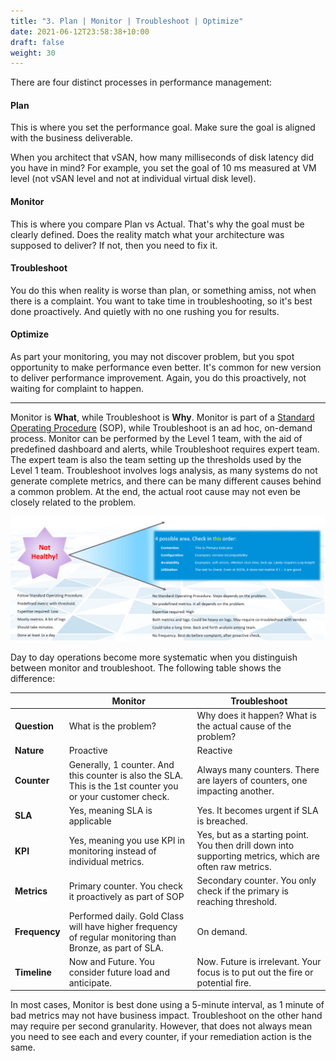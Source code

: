 ```yaml
---
title: "3. Plan | Monitor | Troubleshoot | Optimize"
date: 2021-06-12T23:58:38+10:00
draft: false
weight: 30
---
```


There are four distinct processes in performance management:

#### Plan

This is where you set the performance goal. Make sure the goal is aligned with the business deliverable.

When you architect that vSAN, how many milliseconds of disk latency did you have in mind? For example, you set the goal of 10 ms measured at VM level (not vSAN level and not at individual virtual disk level).

#### Monitor

This is where you compare Plan vs Actual. That's why the goal must be clearly defined. Does the reality match what your architecture was supposed to deliver? If not, then you need to fix it.

#### Troubleshoot

You do this when reality is worse than plan, or something amiss, not when there is a complaint. You want to take time in troubleshooting, so it's best done proactively. And quietly with no one rushing you for results. 

#### Optimize

As part your monitoring, you may not discover problem, but you spot opportunity to make performance even better. It's common for new version to deliver performance improvement. Again, you do this proactively, not waiting for complaint to happen.

------

Monitor is **What**, while Troubleshoot is **Why**. Monitor is part of a [Standard Operating Procedure](https://en.wikipedia.org/wiki/Standard_operating_procedure) (SOP), while Troubleshoot is an ad hoc, on-demand process. Monitor can be performed by the Level 1 team, with the aid of predefined dashboard and alerts, while Troubleshoot requires expert team. The expert team is also the team setting up the thresholds used by the Level 1 team. Troubleshoot involves logs analysis, as many systems do not generate complete metrics, and there can be many different causes behind a common problem. At the end, the actual root cause may not even be closely related to the problem.

![healthy/not healthy overview](1.2.3-fig-1.png)

Day to day operations become more systematic when you distinguish between monitor and troubleshoot. The following table shows the difference:

|       | Monitor | Troubleshoot |
|-------|---------|--------------|
|**Question**| What is the problem? | Why does it happen? What is the actual cause of the problem? |
| **Nature** | Proactive | Reactive |
| **Counter** | Generally, 1 counter. And this counter is also the SLA. This is the 1st counter you or your customer check. | Always many counters. There are layers of counters, one impacting another.|
| **SLA** | Yes, meaning SLA is applicable | Yes. It becomes urgent if SLA is breached. |
| **KPI** | Yes, meaning you use KPI in monitoring instead of individual metrics. | Yes, but as a starting point. You then drill down into supporting metrics, which are often raw metrics. |
| **Metrics** | Primary counter. You check it proactively as part of SOP | Secondary counter. You only check if the primary is reaching threshold. |
| **Frequency** | Performed daily. Gold Class will have higher frequency of regular monitoring than Bronze, as part of SLA. | On demand. |
| **Timeline** | Now and Future. You consider future load and anticipate. | Now. Future is irrelevant. Your focus is to put out the fire or potential fire. |

In most cases, Monitor is best done using a 5-minute interval, as 1 minute of bad metrics may not have business impact. Troubleshoot on the other hand may require per second granularity. However, that does not always mean you need to see each and every counter, if your remediation action is the same.